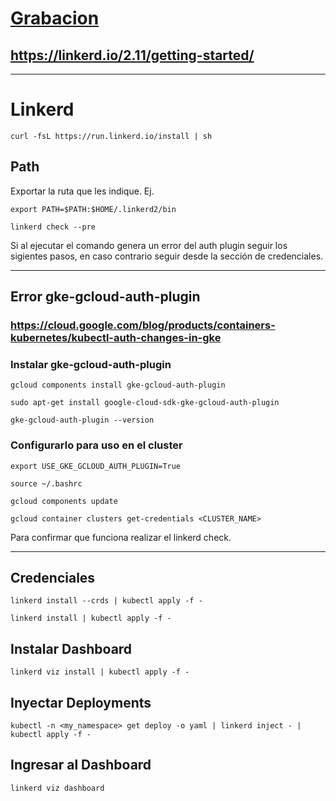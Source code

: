 # [Grabacion](https://drive.google.com/file/d/1-nPFnyJoE8d_N6cUJVtd3D1y6TMaebKq/view?usp=sharing)

## https://linkerd.io/2.11/getting-started/

-------------

# Linkerd
```
curl -fsL https://run.linkerd.io/install | sh
```

## Path

Exportar la ruta que les indique. Ej.
```
export PATH=$PATH:$HOME/.linkerd2/bin
```

```
linkerd check --pre
```
Si al ejecutar el comando genera un error del auth plugin seguir los sigientes pasos, en caso contrario seguir desde la sección de credenciales.

----------

## Error gke-gcloud-auth-plugin
### https://cloud.google.com/blog/products/containers-kubernetes/kubectl-auth-changes-in-gke

### Instalar gke-gcloud-auth-plugin
```
gcloud components install gke-gcloud-auth-plugin

sudo apt-get install google-cloud-sdk-gke-gcloud-auth-plugin

gke-gcloud-auth-plugin --version
```
### Configurarlo para uso en el cluster
```
export USE_GKE_GCLOUD_AUTH_PLUGIN=True

source ~/.bashrc

gcloud components update

gcloud container clusters get-credentials <CLUSTER_NAME>
```
Para confirmar que funciona realizar el linkerd check.

--------

## Credenciales
```
linkerd install --crds | kubectl apply -f -

linkerd install | kubectl apply -f -
```

## Instalar Dashboard
```
linkerd viz install | kubectl apply -f -
```

## Inyectar Deployments

```
kubectl -n <my_namespace> get deploy -o yaml | linkerd inject - | kubectl apply -f -
```

## Ingresar al Dashboard
```
linkerd viz dashboard
```
